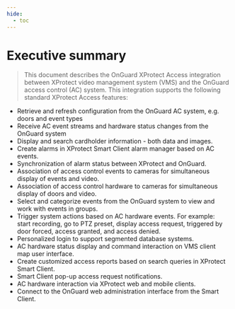 ```yaml
---
hide:
  - toc
---
```

# Executive summary
>
> This document describes the OnGuard XProtect Access integration between XProtect video management system (VMS) and the OnGuard access control (AC) system. This integration supports the following standard XProtect Access features:
>

+ Retrieve and refresh configuration from the OnGuard AC system, e.g. doors and event types
+ Receive AC event streams and hardware status changes from the OnGuard system
+ Display and search cardholder information - both data and images.
+ Create alarms in XProtect Smart Client alarm manager based on AC events.
+ Synchronization of alarm status between XProtect and OnGuard.
+ Association of access control events to cameras for simultaneous display of events and video.
+ Association of access control hardware to cameras for simultaneous display of doors and video.
+ Select and categorize events from the OnGuard system to view and work with events in groups.
+ Trigger system actions based on AC hardware events. For example: start recording, go to PTZ preset, display access request, triggered by door forced, access granted, and access denied.
+ Personalized login to support segmented database systems.
+ AC hardware status display and command interaction on VMS client map user interface.
+ Create customized access reports based on search queries in XProtect Smart Client.
+ Smart Client pop-up access request notifications.
+ AC hardware interaction via XProtect web and mobile clients.
+ Connect to the OnGuard web administration interface from the Smart Client.